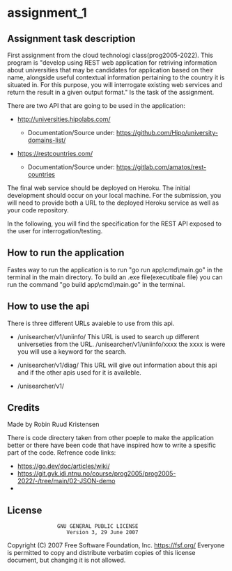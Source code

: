 # assignment_1
## Assignment task description
First assignment from the cloud technologi class(prog2005-2022).
This program is "develop using REST web application for retriving information about universities that may be candidates for application based on their name, alongside useful contextual information pertaining to the country it is situated in. For this purpose, you will interrogate existing web services and return the result in a given output format." Is the task of the assignment. 

There are two API that are going to be used in the application:

- http://universities.hipolabs.com/
  - Documentation/Source under: https://github.com/Hipo/university-domains-list/

- https://restcountries.com/
  - Documentation/Source under: https://gitlab.com/amatos/rest-countries

The final web service should be deployed on Heroku. The initial development should occur on your local machine. For the submission, you will need to provide both a URL to the deployed Heroku service as well as your code repository.

In the following, you will find the specification for the REST API exposed to the user for interrogation/testing.

## How to run the application
Fastes way to run the application is to run "go run app\cmd\main.go" in the terminal in the main directory.
To build an .exe file(executibale file) you can run the command "go build app\cmd\main.go" in the terminal.

## How to use the api
There is three different URLs avaieble to use from this api.

- /unisearcher/v1/uniinfo/
  This URL is used to search up different universeties from the URL. /unisearcher/v1/uniinfo/xxxx the xxxx is were you will use a keyword for the search. 

- /unisearcher/v1/diag/
  This URL will give out information about this api and if the other apis used for it is availeble.

- /unisearcher/v1/

## Credits
Made by Robin Ruud Kristensen

There is code directery taken from other poeple to make the application better or there have been code that have inspired how to write a spesific part of the code.
Refrence code links:
- https://go.dev/doc/articles/wiki/
- https://git.gvk.idi.ntnu.no/course/prog2005/prog2005-2022/-/tree/main/02-JSON-demo
- 

## License
                    GNU GENERAL PUBLIC LICENSE
                       Version 3, 29 June 2007

 Copyright (C) 2007 Free Software Foundation, Inc. <https://fsf.org/>
 Everyone is permitted to copy and distribute verbatim copies
 of this license document, but changing it is not allowed.
